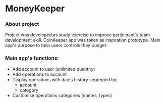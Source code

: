 # MoneyKeeper

### About project

Project was developed as study exercise to improve participant`s team development skill. 
CoinKeeper app was taken as inspiration prototype. Main app's purpose to help users controls they budget.

### Main app's functions:
- Add account to user (unlimited quantity)
- Add operations to account
- Display operations with dates history segregted by:
    - account 
    - category
- Customise operations categories (names, types)
